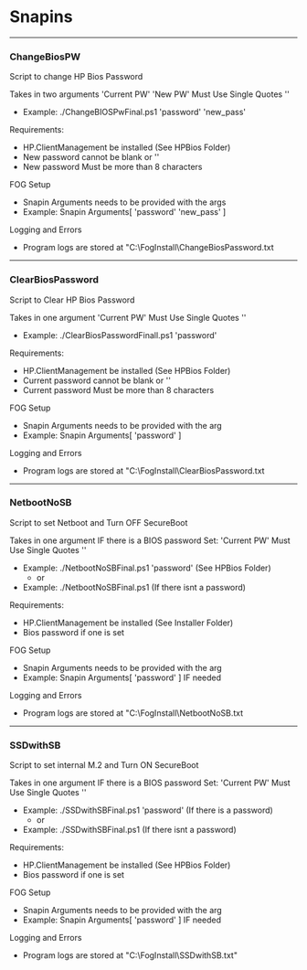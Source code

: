 # Snapins

--- 
### ChangeBiosPW
Script to change HP Bios Password

Takes in two arguments 'Current PW' 'New PW' Must Use Single Quotes ''
- Example: ./ChangeBIOSPwFinal.ps1 'password' 'new_pass'

Requirements:
- HP.ClientManagement be installed (See HPBios Folder) 
- New password cannot be blank or ''
- New password Must be more than 8 characters

FOG Setup
- Snapin Arguments needs to be provided with the args
- Example: Snapin Arguments[ 'password' 'new_pass' ]

Logging and Errors
- Program logs are stored at "C:\FogInstall\ChangeBiosPassword.txt

--- 
### ClearBiosPassword
Script to Clear HP Bios Password

Takes in one argument 'Current PW' Must Use Single Quotes ''
- Example: ./ClearBiosPasswordFinall.ps1 'password'

Requirements:
- HP.ClientManagement be installed (See HPBios Folder)
- Current password cannot be blank or ''
- Current password Must be more than 8 characters

FOG Setup
- Snapin Arguments needs to be provided with the arg
- Example: Snapin Arguments[ 'password' ]

Logging and Errors
- Program logs are stored at "C:\FogInstall\ClearBiosPassword.txt

--- 
### NetbootNoSB
Script to set Netboot and Turn OFF SecureBoot

Takes in one argument IF there is a BIOS password Set: 'Current PW' Must Use Single Quotes ''
- Example: ./NetbootNoSBFinal.ps1 'password' (See HPBios Folder)
  - or
- Example: ./NetbootNoSBFinal.ps1 (If there isnt a password)

Requirements:
- HP.ClientManagement be installed (See Installer Folder) 
- Bios password if one is set

FOG Setup
- Snapin Arguments needs to be provided with the arg
- Example: Snapin Arguments[ 'password' ] IF needed

Logging and Errors
- Program logs are stored at "C:\FogInstall\NetbootNoSB.txt

--- 
### SSDwithSB
Script to set internal M.2 and Turn ON SecureBoot

Takes in one argument IF there is a BIOS password Set: 'Current PW' Must Use Single Quotes ''
- Example: ./SSDwithSBFinal.ps1 'password' (If there is a password)
  - or
- Example: ./SSDwithSBFinal.ps1 (If there isnt a password)

Requirements:
- HP.ClientManagement be installed (See HPBios Folder)
- Bios password if one is set

FOG Setup
- Snapin Arguments needs to be provided with the arg
- Example: Snapin Arguments[ 'password' ] IF needed

Logging and Errors
- Program logs are stored at "C:\FogInstall\SSDwithSB.txt"


